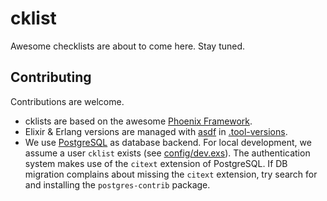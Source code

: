 # cklist

Awesome checklists are about to come here. Stay tuned.

## Contributing

Contributions are welcome.

- cklists are based on the awesome [Phoenix Framework](https://www.phoenixframework.org/).
- Elixir & Erlang versions are managed with [asdf](https://asdf-vm.com/) in [.tool-versions](.tool-versions).
- We use [PostgreSQL](https://www.postgresql.org/) as database backend. For local development, we assume a user `cklist` exists (see [config/dev.exs](./config/dev.exs)). The authentication system makes use of the `citext` extension of PostgreSQL. If DB migration complains about missing the `citext` extension, try search for and installing the `postgres-contrib` package.
